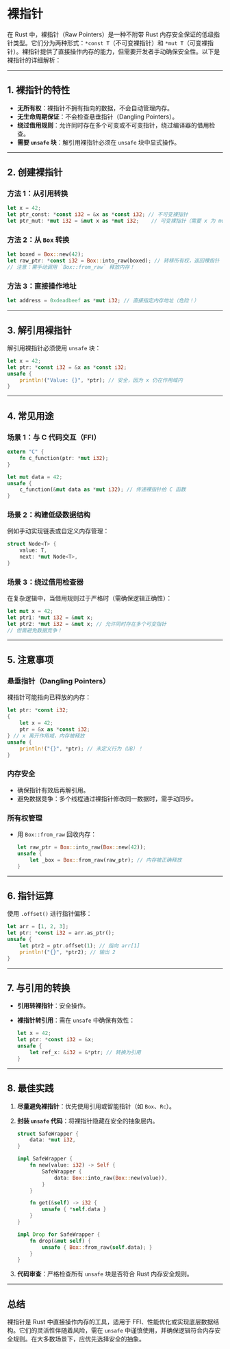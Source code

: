# 裸指针

在 Rust 中，裸指针（Raw Pointers）是一种不附带 Rust 内存安全保证的低级指针类型。它们分为两种形式：`*const T`（不可变裸指针）和 `*mut T`（可变裸指针）。裸指针提供了直接操作内存的能力，但需要开发者手动确保安全性。以下是裸指针的详细解析：

---

## **1. 裸指针的特性**

- **无所有权**：裸指针不拥有指向的数据，不会自动管理内存。
- **无生命周期保证**：不会检查悬垂指针（Dangling Pointers）。
- **绕过借用规则**：允许同时存在多个可变或不可变指针，绕过编译器的借用检查。
- **需要 `unsafe` 块**：解引用裸指针必须在 `unsafe` 块中显式操作。

---

## **2. 创建裸指针**

### 方法 1：从引用转换

```rust
let x = 42;
let ptr_const: *const i32 = &x as *const i32; // 不可变裸指针
let ptr_mut: *mut i32 = &mut x as *mut i32;    // 可变裸指针（需要 x 为 mut）
```

### 方法 2：从 `Box` 转换

```rust
let boxed = Box::new(42);
let raw_ptr: *const i32 = Box::into_raw(boxed); // 转移所有权，返回裸指针
// 注意：需手动调用 `Box::from_raw` 释放内存！
```

### 方法 3：直接操作地址

```rust
let address = 0xdeadbeef as *mut i32; // 直接指定内存地址（危险！）
```

---

## **3. 解引用裸指针**

解引用裸指针必须使用 `unsafe` 块：

```rust
let x = 42;
let ptr: *const i32 = &x as *const i32;
unsafe {
    println!("Value: {}", *ptr); // 安全，因为 x 仍在作用域内
}
```

---

## **4. 常见用途**

### 场景 1：与 C 代码交互（FFI）

```rust
extern "C" {
    fn c_function(ptr: *mut i32);
}

let mut data = 42;
unsafe {
    c_function(&mut data as *mut i32); // 传递裸指针给 C 函数
}
```

### 场景 2：构建低级数据结构

例如手动实现链表或自定义内存管理：

```rust
struct Node<T> {
    value: T,
    next: *mut Node<T>,
}
```

### 场景 3：绕过借用检查器

在复杂逻辑中，当借用规则过于严格时（需确保逻辑正确性）：

```rust
let mut x = 42;
let ptr1: *mut i32 = &mut x;
let ptr2: *mut i32 = &mut x; // 允许同时存在多个可变指针
// 但需避免数据竞争！
```

---

## **5. 注意事项**

### 悬垂指针（Dangling Pointers）

裸指针可能指向已释放的内存：

```rust
let ptr: *const i32;
{
    let x = 42;
    ptr = &x as *const i32;
} // x 离开作用域，内存被释放
unsafe {
    println!("{}", *ptr); // 未定义行为（UB）！
}
```

### 内存安全

- 确保指针有效后再解引用。
- 避免数据竞争：多个线程通过裸指针修改同一数据时，需手动同步。

### 所有权管理

- 用 `Box::from_raw` 回收内存：

  ```rust
  let raw_ptr = Box::into_raw(Box::new(42));
  unsafe {
      let _box = Box::from_raw(raw_ptr); // 内存被正确释放
  }
  ```

---

## **6. 指针运算**

使用 `.offset()` 进行指针偏移：

```rust
let arr = [1, 2, 3];
let ptr: *const i32 = arr.as_ptr();
unsafe {
    let ptr2 = ptr.offset(1); // 指向 arr[1]
    println!("{}", *ptr2); // 输出 2
}
```

---

## **7. 与引用的转换**

- **引用转裸指针**：安全操作。
- **裸指针转引用**：需在 `unsafe` 中确保有效性：

  ```rust
  let x = 42;
  let ptr: *const i32 = &x;
  unsafe {
      let ref_x: &i32 = &*ptr; // 转换为引用
  }
  ```

---

## **8. 最佳实践**

1. **尽量避免裸指针**：优先使用引用或智能指针（如 `Box`、`Rc`）。
2. **封装 `unsafe` 代码**：将裸指针隐藏在安全的抽象层内。

   ```rust
   struct SafeWrapper {
       data: *mut i32,
   }

   impl SafeWrapper {
       fn new(value: i32) -> Self {
           SafeWrapper {
               data: Box::into_raw(Box::new(value)),
           }
       }

       fn get(&self) -> i32 {
           unsafe { *self.data }
       }
   }

   impl Drop for SafeWrapper {
       fn drop(&mut self) {
           unsafe { Box::from_raw(self.data); }
       }
   }
   ```

3. **代码审查**：严格检查所有 `unsafe` 块是否符合 Rust 内存安全规则。

---

## **总结**

裸指针是 Rust 中直接操作内存的工具，适用于 FFI、性能优化或实现底层数据结构。它们的灵活性伴随着风险，需在 `unsafe` 中谨慎使用，并确保逻辑符合内存安全规则。在大多数场景下，应优先选择安全的抽象。
